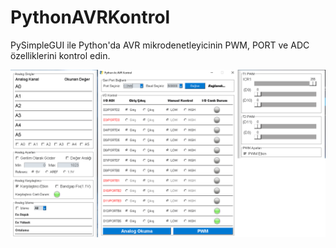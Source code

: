 # PythonAVRKontrol
PySimpleGUI ile Python'da AVR mikrodenetleyicinin PWM, PORT ve ADC özelliklerini kontrol edin. 

![alt text](https://github.com/GDokmetas/PythonAVRKontrol/blob/main/Untitled.png)
